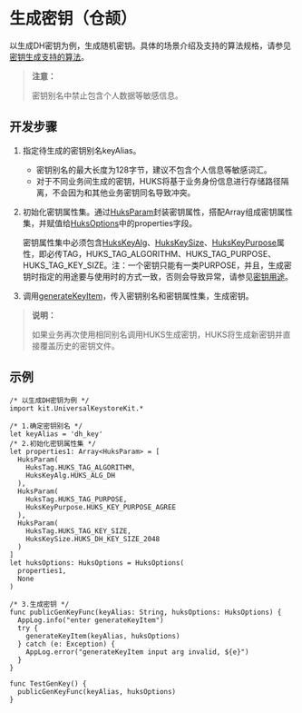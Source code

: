 # 生成密钥（仓颉）

以生成DH密钥为例，生成随机密钥。具体的场景介绍及支持的算法规格，请参见[密钥生成支持的算法](./cj-huks-key-generation-overview.md#支持的算法)。

> **注意：**
>
> 密钥别名中禁止包含个人数据等敏感信息。

## 开发步骤

1. 指定待生成的密钥别名keyAlias。

    - 密钥别名的最大长度为128字节，建议不包含个人信息等敏感词汇。
    - 对于不同业务间生成的密钥，HUKS将基于业务身份信息进行存储路径隔离，不会因为和其他业务密钥同名导致冲突。

2. 初始化密钥属性集。通过[HuksParam](../../../../API_Reference/source_zh_cn/apis/UniversalKeystoreKit/cj-apis-security_huks.md#class-huksparam)封装密钥属性，搭配Array组成密钥属性集，并赋值给[HuksOptions](../../../../API_Reference/source_zh_cn/apis/UniversalKeystoreKit/cj-apis-security_huks.md#class-huksoptions)中的properties字段。

    密钥属性集中必须包含[HuksKeyAlg](../../../../API_Reference/source_zh_cn/apis/UniversalKeystoreKit/cj-apis-security_huks.md#class-hukskeyalg)、[HuksKeySize](../../../../API_Reference/source_zh_cn/apis/UniversalKeystoreKit/cj-apis-security_huks.md#class-hukskeysize)、[HuksKeyPurpose](../../../../API_Reference/source_zh_cn/apis/UniversalKeystoreKit/cj-apis-security_huks.md#class-hukskeypurpose)属性，即必传TAG，HUKS_TAG_ALGORITHM、HUKS_TAG_PURPOSE、HUKS_TAG_KEY_SIZE。注：一个密钥只能有一类PURPOSE，并且，生成密钥时指定的用途要与使用时的方式一致，否则会导致异常，请参见[密钥用途](./cj-huks-key-generation-overview.md#密钥用途)。

3. 调用[generateKeyItem](../../../../API_Reference/source_zh_cn/apis/UniversalKeystoreKit/cj-apis-security_huks.md#func-generatekeyitemstring-huksoptions)，传入密钥别名和密钥属性集，生成密钥。

> **说明：**
>
> 如果业务再次使用相同别名调用HUKS生成密钥，HUKS将生成新密钥并直接覆盖历史的密钥文件。

## 示例

<!--compile-->
```cangjie
/* 以生成DH密钥为例 */
import kit.UniversalKeystoreKit.*

/* 1.确定密钥别名 */
let keyAlias = 'dh_key'
/* 2.初始化密钥属性集 */
let properties1: Array<HuksParam> = [
  HuksParam(
    HuksTag.HUKS_TAG_ALGORITHM,
    HuksKeyAlg.HUKS_ALG_DH
  ),
  HuksParam(
    HuksTag.HUKS_TAG_PURPOSE,
    HuksKeyPurpose.HUKS_KEY_PURPOSE_AGREE
  ),
  HuksParam(
    HuksTag.HUKS_TAG_KEY_SIZE,
    HuksKeySize.HUKS_DH_KEY_SIZE_2048
  )
]
let huksOptions: HuksOptions = HuksOptions(
  properties1,
  None
)

/* 3.生成密钥 */
func publicGenKeyFunc(keyAlias: String, huksOptions: HuksOptions) {
  AppLog.info("enter generateKeyItem")
  try {
    generateKeyItem(keyAlias, huksOptions)
  } catch (e: Exception) {
    AppLog.error("generateKeyItem input arg invalid, ${e}")
  }
}

func TestGenKey() {
  publicGenKeyFunc(keyAlias, huksOptions)
}
```

